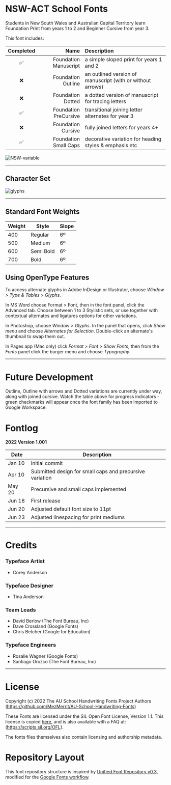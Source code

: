# NSW-ACT School Fonts

Students in New South Wales and Australian Capital Territory learn Foundation Print from years 1 to 2 and Beginner Cursive from year 3.

This font includes:

Completed | Name | Description
| :---: | ---: | :---
✅ | Foundation Manuscript | a simple sloped print for years 1 and 2
❌ | Foundation Outline | an outlined version of manuscript (with or without arrows)
❌ | Foundation Dotted | a dotted version of manuscript for tracing letters
✅ | Foundation PreCursive | transitional joining letter alternates for year 3
❌ | Foundation Cursive | fully joined letters for years 4+
✅ | Foundation Small Caps | decorative variation for heading styles & emphasis etc


![NSW-variable](https://user-images.githubusercontent.com/34974280/176457672-5b9bdf31-b996-45ce-ab58-005e66dff401.gif)

- - - -

## Character Set ##

![glyphs](https://user-images.githubusercontent.com/34974280/174497609-d0fcf5d5-ea7f-4632-8aa2-5f3060e6c0d9.png)

- - - -

## Standard Font Weights ##

Weight        | Style        | Slope
------------- | -------------| -------------
400           | Regular      | 6º
500           | Medium       | 6º
600           | Semi Bold    | 6º
700           | Bold         | 6º

## Using OpenType Features ##

To access alternate glyphs in Adobe InDesign or Illustrator, choose *Window > Type & Tables > Glyphs*.

In MS Word choose Format > Font, then in the font panel, click the Advanced tab. Choose between 1 to 3 Stylistic sets, or use together with contextual alternates and ligatures options for other variations.

In Photoshop, choose *Window > Glyphs*. In the panel that opens, click *Show menu* and choose *Alternates for Selection*. Double-click an alternate's thumbnail to swap them out.

In Pages app (Mac only) click *Format > Font > Show Fonts*, then from the *Fonts* panel click the burger menu and choose *Typography*.

- - - -

# Future Development #

Outline, Outline with arrows and Dotted variations are currently under way, along with joined cursive. Watch the table above for progress indicators - green checkmarks will appear once the font family has been imported to Google Workspace.

# Fontlog #

**2022 Version 1.001**

Date          | Description
------------- | -------------
Jan 10        | Initial commit
Apr 10        | Submitted design for small caps and precursive variation
May 20        | Precursive and small caps implemented
Jun 18        | First release
Jun 20        | Adjusted default font size to 11pt
Jun 23        | Adjusted linespacing for print mediums

- - - -

# Credits #

### Typeface Artist ###
- Corey Anderson

### Typeface Designer ###
- Tina Anderson

### Team Leads ###
- David Berlow (The Font Bureau, Inc)
- Dave Crossland (Google Fonts)
- Chris Betcher (Google for Education)

### Typeface Engineers ###
- Rosalie Wagner (Google Fonts)
- Santiago Orozco (The Font Bureau, Inc)

- - - -

# License #

Copyright (c) 2022 The AU School Handwriting Fonts Project Authors (https://github.com/MezMerrit/AU-School-Handwriting-Fonts)

These Fonts are licensed under the SIL Open Font License, Version 1.1. This license is copied [here](https://github.com/MezMerrit/AU-School-Handwriting-Fonts/blob/main/OFL.txt "SIL Open Font License"), and is also available with a FAQ at: (https://scripts.sil.org/OFL).

The fonts files themselves also contain licensing and authorship metadata.

# Repository Layout #

This font repository structure is inspired by [Unified Font Repository v0.3](https://github.com/unified-font-repository/Unified-Font-Repository), modified for the [Google Fonts workflow](https://github.com/googlefonts/googlefonts-project-template).
